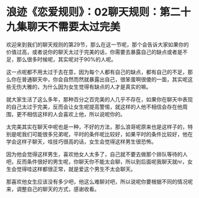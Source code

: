 # 浪迹《恋爱规则》：02聊天规则：第二十九集聊天不需要太过完美

欢迎来到我们的聊天规则的第29节，那么在这一节呢，那个会告诉大家如果你的价值过高，或者说你的聊天太过于完美的话，你需要去暴露自己的缺点或者是不足，那么很多时候呢，其实呢对于90%的人呢。

这一点呢都不用太过于去在意，因为每个人都有自己的缺点，都有自己的不足，那么你在普通聊天中，你会自然而然就暴露出自己，很笨蛋啊很傻的一面，其实呢这些无伤大雅的，为什么因为女生觉得有缺点的人才是真实的嘛。

就大家生活了这么多年，那种百分之百完美的人几乎不存在，如果你在聊天中表现的自己太过于完美，反而会让女生呢提高警惕，就这样的人他不相信会存在他周围，更不相信这样的人会喜欢上他，所以说呢你的。

太完美其实在聊天中呢也是一种，不好的方法，那么浪哥呢原来也是这样子的，特别是呢我们可能很多兄弟呢，平时的条件呢比较好，如果平时的条件比较好，他在学会这样子聊天，哇技巧很高的话，女生会觉得这样男生很恐怖。

因为他会觉得这样男生，喜欢他女人太多了，自己就不要去做那个排队等待的人吧，反而条件很好的男生呢，你聊天你不能太会聊，所以到后面呢我聊天就nr，女生会觉得哇这样都很正常，就是爱这个男生不太会聊天。

那喜欢他女生应该没有多少吧，他这么难聊对吧，所以说呢你要根据不同的情况呢来，调整自己的聊天的方式，感谢收看。

